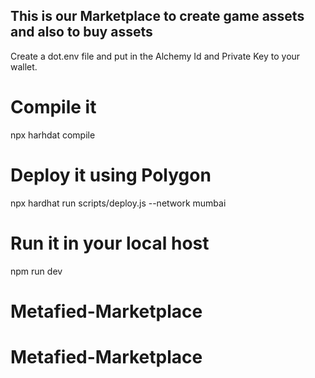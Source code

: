 ## This is our Marketplace to create game assets and also to buy assets
Create a dot.env file and put in the Alchemy Id and Private Key to your wallet.
# Compile it
npx harhdat compile

# Deploy it using Polygon
npx hardhat run scripts/deploy.js --network mumbai

# Run it in your local host
npm run dev


# Metafied-Marketplace

# Metafied-Marketplace

